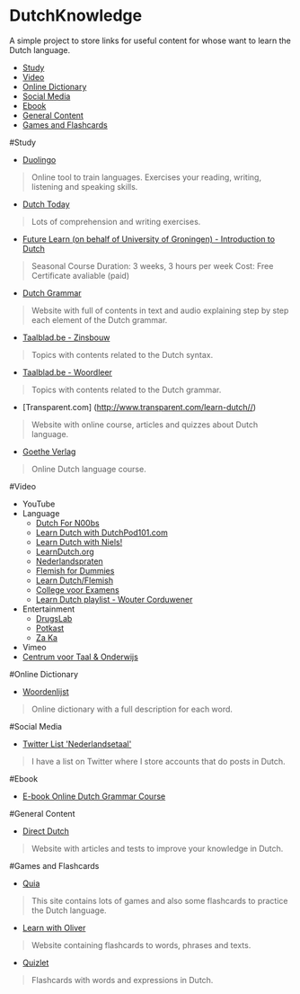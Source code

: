 # DutchKnowledge

A simple project to store links for useful content for whose want to learn the Dutch language.

<!-- toc -->
* [Study](#Study)
* [Video](#Video)
* [Online Dictionary](#Online-dictionary)
* [Social Media](#social-media)
* [Ebook](#ebook)
* [General Content](#general-content)
* [Games and Flashcards](#games-and-flashcards)
<!-- toc stop -->

#Study
* [Duolingo](https://www.duolingo.com/course/nl-NL/en/Learn-Dutch-Online)
> Online tool to train languages. Exercises your reading, writing, listening and speaking skills.

* [Dutch Today](http://www.dutchtoday.com/)
> Lots of comprehension and writing exercises.

* [Future Learn (on behalf of University of Groningen) - Introduction to Dutch](https://www.futurelearn.com/courses/dutch)
> Seasonal Course
> Duration: 3 weeks, 3 hours per week
> Cost: Free
> Certificate avaliable (paid)

* [Dutch Grammar](http://www.dutchgrammar.com/en/?n=Grammar/DutchGrammar)
> Website with full of contents in text and audio explaining step by step each element of the Dutch grammar.

* [Taalblad.be - Zinsbouw](http://www.taalblad.be/zinsbouw)
> Topics with contents related to the Dutch syntax. 

* [Taalblad.be - Woordleer](http://www.taalblad.be/woordleer)
> Topics with contents related to the Dutch grammar. 

* [Transparent.com] (http://www.transparent.com/learn-dutch//)
> Website with online course, articles and quizzes about Dutch language.

* [Goethe Verlag](http://www.goethe-verlag.com/learn-dutch-online.html)
> Online Dutch language course. 

#Video
* YouTube
 * Language
    * [Dutch For N00bs](https://www.youtube.com/channel/UCzvus5I2fyRns04E6ivBftg)
    * [Learn Dutch with DutchPod101.com](https://www.youtube.com/channel/UCY0BCa9cKhn-V1W52ALrR5Q)
    * [Learn Dutch with Niels!](https://www.youtube.com/channel/UCJ6AbMVnu9sBVraT6tLDmDA)
    * [LearnDutch.org](https://www.youtube.com/channel/UC2IYiaH8iDXjJHblQIYPAyw)
    * [Nederlandspraten](https://www.youtube.com/channel/UCiZCD7i0IDoeGA97Ifp5cSw)
    * [Flemish for Dummies](https://www.youtube.com/channel/UCmJU9HnrxqIKOBKD96FPNmQ)
    * [Learn Dutch/Flemish](https://www.youtube.com/channel/UC7PuHIsZ3PQHWMDXS8pyDcw)
    * [College voor Examens](https://www.youtube.com/user/CollegevoorExamens)
    * [Learn Dutch playlist - Wouter Corduwener](https://www.youtube.com/playlist?list=PLwQq8rc0T_HF2ba_qFdMHhxHZKIl7he_n)
 * Entertainment
    * [DrugsLab](https://www.youtube.com/channel/UCvRQKXtIGcK1yEnQ4Te8hWQ)
    * [Potkast](https://www.youtube.com/channel/UCxGrSxHd5mnWX2xyadO8iPg)
    * [Za Ka](https://www.youtube.com/channel/UCmtBbGtobfeWoHtDnbY9-kw)
* Vimeo
 * [Centrum voor Taal & Onderwijs](https://vimeo.com/user9451303)

#Online Dictionary
* [Woordenlijst](http://woordenlijst.org/)

> Online dictionary with a full description for each word.

#Social Media
* [Twitter List 'Nederlandsetaal'](https://twitter.com/FelipeMX/lists/NederlandseTaal)

> I have a list on Twitter where I store accounts that do posts in Dutch.

#Ebook
* [E-book Online Dutch Grammar Course](http://www.dutchgrammar.com/en/?n=Downloads.01)

#General Content
* [Direct Dutch](http://www.directdutch.com/)

> Website with articles and tests to improve your knowledge in Dutch.

#Games and Flashcards
* [Quia](https://www.quia.com/pages/dutchatstandby.html)
> This site contains lots of games and also some flashcards to practice the Dutch language.


* [Learn with Oliver](https://www.learnwitholiver.com/dutch/)
> Website containing flashcards to words, phrases and texts.


* [Quizlet](https://quizlet.com/subject/dutch/)
> Flashcards with words and expressions in Dutch.
